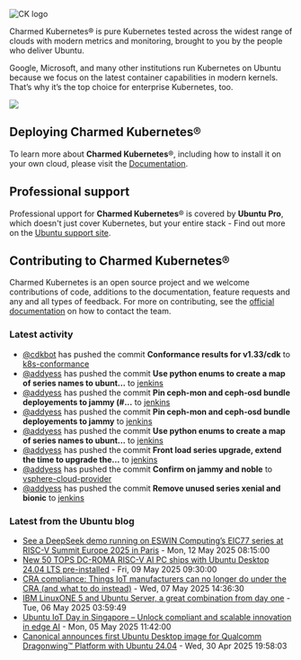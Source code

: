 ![CK logo](https://assets.ubuntu.com/v1/451d4cf4-Charmed+Kubernetes_RGB_onWhite_2022.svg)

Charmed Kubernetes® is pure Kubernetes tested across the widest range of clouds with modern metrics and monitoring, brought to you by the people who deliver Ubuntu.

Google, Microsoft, and many other institutions run Kubernetes on Ubuntu because we focus on the latest container capabilities in modern kernels. That’s why it’s the top choice for enterprise Kubernetes, too.

![](https://assets.ubuntu.com/v1/843c77b6-juju-at-a-glace.svg)

## Deploying Charmed Kubernetes®

To learn more about **Charmed Kubernetes**®, including how to install it on your own cloud, please visit the [Documentation][docs].

## Professional support

Professional upport for **Charmed Kubernetes**® is covered by **Ubuntu Pro**, which doesn't just cover Kubernetes, but your entire stack - Find out more on the [Ubuntu support site](https://ubuntu.com/support).

## Contributing to Charmed Kubernetes®

Charmed Kubernetes is an open source project and we welcome contributions of code, additions to the documentation, feature requests and any and all types of feedback. For more on contributing, see the [official documentation][get-in-touch] on how to contact the team.

<!-- LINKS -->
[docs]: https://ubuntu.com/kubernetes/docs
[get-in-touch]: https://ubuntu.com/kubernetes/docs/get-in-touch

### Latest activity

<!-- activity starts -->
 - [@cdkbot](https://github.com/cdkbot) has pushed the commit **Conformance results for v1.33/cdk** to [k8s-conformance](https://github.com/charmed-kubernetes/k8s-conformance)
 - [@addyess](https://github.com/addyess) has pushed the commit **Use python enums to create a map of series names to ubunt...** to [jenkins](https://github.com/charmed-kubernetes/jenkins)
 - [@addyess](https://github.com/addyess) has pushed the commit **Pin ceph-mon and ceph-osd bundle deployements to jammy (#...** to [jenkins](https://github.com/charmed-kubernetes/jenkins)
 - [@addyess](https://github.com/addyess) has pushed the commit **Pin ceph-mon and ceph-osd bundle deployements to jammy** to [jenkins](https://github.com/charmed-kubernetes/jenkins)
 - [@addyess](https://github.com/addyess) has pushed the commit **Use python enums to create a map of series names to ubunt...** to [jenkins](https://github.com/charmed-kubernetes/jenkins)
 - [@addyess](https://github.com/addyess) has pushed the commit **Front load series upgrade, extend the time to upgrade the...** to [jenkins](https://github.com/charmed-kubernetes/jenkins)
 - [@addyess](https://github.com/addyess) has pushed the commit **Confirm on jammy and noble** to [vsphere-cloud-provider](https://github.com/charmed-kubernetes/vsphere-cloud-provider)
 - [@addyess](https://github.com/addyess) has pushed the commit **Remove unused series xenial and bionic** to [jenkins](https://github.com/charmed-kubernetes/jenkins)
<!-- activity ends -->

<!-- roadmap starts -->

<!-- roadmap ends -->

### Latest from the Ubuntu blog

<!-- blog starts -->
* [See a DeepSeek demo running on ESWIN Computing’s EIC77 series at RISC-V Summit Europe 2025 in Paris](https://ubuntu.com//blog/deepseek-demo-running-on-eswin-computings-eic77-series-at-risc-v-summit-europe-2025) - Mon, 12 May 2025 08:15:00 
* [New 50 TOPS DC-ROMA RISC-V AI PC ships with Ubuntu Desktop 24.04 LTS pre-installed](https://ubuntu.com//blog/new-50-tops-dc-roma-risc-v-ai-pc-ships-with-ubuntu-desktop-24-04-lts-pre-installed) - Fri, 09 May 2025 09:30:00 
* [CRA compliance: Things IoT manufacturers can no longer do under the CRA (and what to do instead)](https://ubuntu.com//blog/cra-compliance-iot-manufacturer-best-practices) - Wed, 07 May 2025 14:36:30 
* [IBM LinuxONE 5 and Ubuntu Server, a great combination from day one](https://ubuntu.com//blog/ibm-linuxone-emperor-5-ubuntu-server-integration) - Tue, 06 May 2025 03:59:49 
* [Ubuntu IoT Day in Singapore &#8211; Unlock compliant and scalable innovation in edge AI](https://ubuntu.com//blog/ubuntu-iot-day-singapore-2025) - Mon, 05 May 2025 11:42:00 
* [Canonical announces first Ubuntu Desktop image for Qualcomm Dragonwing™ Platform with Ubuntu 24.04](https://ubuntu.com//blog/canonical-announces-first-ubuntu-desktop-image-for-qualcomm-dragonwing-platform-with-ubuntu-24-04) - Wed, 30 Apr 2025 19:58:03 
<!-- blog ends -->
